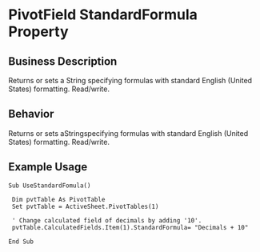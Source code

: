 # PivotField StandardFormula Property

## Business Description
Returns or sets a String specifying formulas with standard English (United States) formatting. Read/write.

## Behavior
Returns or sets aStringspecifying formulas with standard English (United States) formatting. Read/write.

## Example Usage
```vba
Sub UseStandardFomula() 
 
 Dim pvtTable As PivotTable 
 Set pvtTable = ActiveSheet.PivotTables(1) 
 
 ' Change calculated field of decimals by adding '10'. 
 pvtTable.CalculatedFields.Item(1).StandardFormula= "Decimals + 10" 
 
End Sub
```